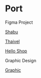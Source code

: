 # Port
Figma Project
<p><a href= https://www.figma.com/proto/FZHwrYonjIH69m7aVCpZQg/susu?node-id=0-1058&node-type=canvas&t=CqzV4Rk5bQhKhZZ8-0&scaling=scale-down&content-scaling=fixed&page-id=0%3A1&starting-point-node-id=0%3A283&show-proto-sidebar=1> Shabu </a></p>
<p><a href= https://www.figma.com/proto/jx6iV37OWRngHFwLCfbed8/Thaivel?node-id=1-1580&node-type=canvas&t=bnLljApFEzBbLV28-0&scaling=min-zoom&content-scaling=fixed&page-id=0%3A1&starting-point-node-id=1%3A1580> Thaivel </a></p>
<p><a href= https://www.figma.com/proto/CTeV2zyrrUrKxud6umP9bj/Hello-Shop?node-id=31-399&node-type=frame&t=fCkxDSLWwKOK6dme-0&scaling=scale-down&content-scaling=fixed&page-id=0%3A1&starting-point-node-id=22%3A202&show-proto-sidebar=1> Hello Shop </a></p>
Graphic Design
<p><a href= https://drive.google.com/drive/u/0/folders/1tJBsZCNFfMW6D8NxXhSEEbtYCwlBP03O> Graphic </a></p>

